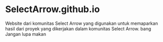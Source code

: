 # SelectArrow.github.io

Website dari komunitas Select Arrow yang digunakan untuk memaparkan hasil dari proyek yang dikerjakan dalam komunitas Select Arrow.
bang
Jangan lupa makan
